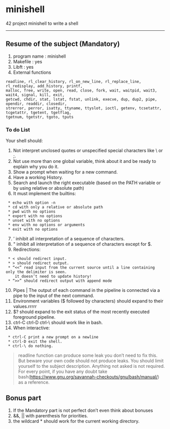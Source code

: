 # minishell
42 project minishell to write a shell

--------

## Resume of the subject (Mandatory)

1. program name : minishell
2. Makefile     : yes
3. Libft        : yes
4. External functions
```
readline, rl_clear_history, rl_on_new_line, rl_replace_line, rl_redisplay, add_history, printf, 
malloc, free, write, open, read, close, fork, wait, waitpid, wait3, wait4, signal, kill, exit, 
getcwd, chdir, stat, lstat, fstat, unlink, execve, dup, dup2, pipe, opendir, readdir, closedir, 
strerror, perror, isatty, ttyname, ttyslot, ioctl, getenv, tcsetattr, tcgetattr, tgetent, tgetflag, 
tgetnum, tgetstr, tgoto, tputs
```

### To do List

Your shell should:
1. Not interpret unclosed quotes or unspecified special characters like \ or ;.
2. Not use more than one global variable, think about it and be ready to explain why you do it.
3. Show a prompt when waiting for a new command.
4. Have a working History.
5. Search and launch the right executable (based on the PATH variable or by using relative or absolute path)
6. It must implement the builtins:
```
 * echo with option -n
 * cd with only a relative or absolute path
 * pwd with no options
 * export with no options
 * unset with no options
 * env with no options or arguments
 * exit with no options
```
7. ’ inhibit all interpretation of a sequence of characters.
8. " inhibit all interpretation of a sequence of characters except for $.
9. Redirections:
```
 * < should redirect input.
 * > should redirect output.
 * “<<” read input from the current source until a line containing only the delimiter is seen.
    it doesn’t need to update history!
 * “>>” should redirect output with append mode
```
10. Pipes | The output of each command in the pipeline is connected via a pipe to the input of the next command.
11. Environment variables ($ followed by characters) should expand to their values.rrrrr
12. $? should expand to the exit status of the most recently executed foreground pipeline.
13. ctrl-C ctrl-D ctrl-\ should work like in bash.
14. When interactive:
```
 * ctrl-C print a new prompt on a newline
 * ctrl-D exit the shell.
 * ctrl-\ do nothing.
```
> readline function can produce some leak you don’t need to fix this.
> But beware your own code should not produce leaks.
> You should limit yourself to the subject description.
> Anything not asked is not required.
> For every point, if you have any doubt take bash(https://www.gnu.org/savannah-checkouts/gnu/bash/manual/) as a reference.

## Bonus part

1. If the Mandatory part is not perfect don’t even think about bonuses
2. &&, || with parenthesis for priorities.
3. the wildcard * should work for the current working directory.
